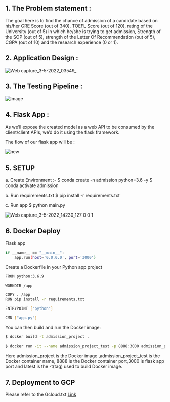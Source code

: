 ## 1. The Problem statement :
The goal here is to find the chance of admission of a candidate based on his/her GRE Score 
(out of 340), TOEFL Score (out of 120), rating of the University (out of 5) in which he/she 
is trying to get admission, Strength of the SOP (out of 5), strength of the Letter Of 
Recommendation (out of 5), CGPA (out of 10) and the research experience (0 or 1).

## 2. Application Design :
![Web capture_3-5-2022_03549_](https://user-images.githubusercontent.com/52250527/166309450-bb3ab2bb-97f4-4e63-8926-6399b5465fd8.jpeg)

## 3. The Testing Pipeline :
![image](https://user-images.githubusercontent.com/52250527/166309833-cbc0de95-b04f-4e5e-8def-7ced91760648.png)

## 4. Flask App :
As we’ll expose the created model as a web API to be consumed by the client/client APIs, 
we’d do it using the flask framework.

The flow of our flask app will be :


![new](https://user-images.githubusercontent.com/52250527/166314231-c6aa1ff1-2e7a-4bef-b439-ca2747836779.png)

## 5. SETUP
a. Create Environment :-
$ conda create -n admission python=3.6 -y
$ conda activate admission

b. Run requirements.txt
$ pip install -r requirements.txt

c. Run app
$ python main.py

![Web capture_3-5-2022_14230_127 0 0 1](https://user-images.githubusercontent.com/52250527/166324548-429a2069-7aa9-43a9-9d82-dd212571dd26.jpeg)


## 6. Docker Deploy

Flask app
```bash
if __name__ == "__main__":
    app.run(host='0.0.0.0', port='3000')
```

Create a Dockerfile in your Python app project

```bash
FROM python:3.6.9

WORKDIR /app

COPY . /app
RUN pip install -r requirements.txt

ENTRYPOINT ["python"]

CMD ["app.py"]
```
You can then build and run the Docker image:
```bash
$ docker build -t admission_project .
```
```bash
$ docker run -it --name admission_project_test -p 8888:3000 admission_project:latest
```
Here admission_project is the Docker image ,admission_project_test is the Docker container name,
8888 is the Docker container port,3000 is flask app port and latest is the -t(tag) used to build Docker image.


## 7. Deployment to GCP
Please refer to the Gcloud.txt 
[Link](https://github.com/AnupCloud/Linear_Regression/blob/master/Gcloud.txt)
